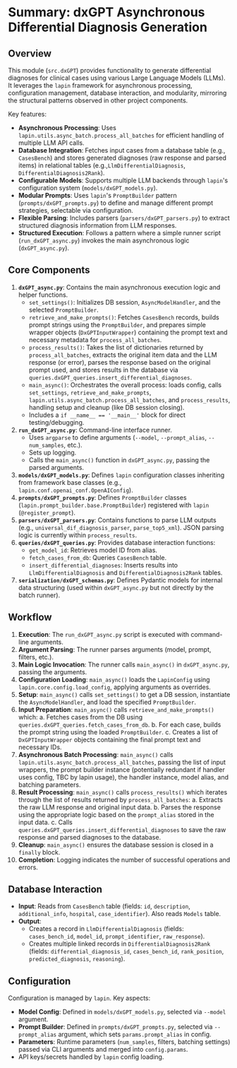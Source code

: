 # Summary: dxGPT Asynchronous Differential Diagnosis Generation

## Overview

This module (`src.dxGPT`) provides functionality to generate differential diagnoses for clinical cases using various Large Language Models (LLMs). It leverages the `lapin` framework for asynchronous processing, configuration management, database interaction, and modularity, mirroring the structural patterns observed in other project components.

Key features:

-   **Asynchronous Processing**: Uses `lapin.utils.async_batch.process_all_batches` for efficient handling of multiple LLM API calls.
-   **Database Integration**: Fetches input cases from a database table (e.g., `CasesBench`) and stores generated diagnoses (raw response and parsed items) in relational tables (e.g.,`LlmDifferentialDiagnosis`, `DifferentialDiagnosis2Rank`).
-   **Configurable Models**: Supports multiple LLM backends through `lapin`'s configuration system (`models/dxGPT_models.py`).
-   **Modular Prompts**: Uses `lapin`'s `PromptBuilder` pattern (`prompts/dxGPT_prompts.py`) to define and manage different prompt strategies, selectable via configuration.
-   **Flexible Parsing**: Includes parsers (`parsers/dxGPT_parsers.py`) to extract structured diagnosis information from LLM responses.
-   **Structured Execution**: Follows a pattern where a simple runner script (`run_dxGPT_async.py`) invokes the main asynchronous logic (`dxGPT_async.py`).

## Core Components

1.  **`dxGPT_async.py`**: Contains the main asynchronous execution logic and helper functions.
    -   `set_settings()`: Initializes DB session, `AsyncModelHandler`, and the selected `PromptBuilder`.
    -   `retrieve_and_make_prompts()`: Fetches `CasesBench` records, builds prompt strings using the `PromptBuilder`, and prepares simple wrapper objects (`DxGPTInputWrapper`) containing the prompt text and necessary metadata for `process_all_batches`.
    -   `process_results()`: Takes the list of dictionaries returned by `process_all_batches`, extracts the original item data and the LLM response (or error), parses the response based on the original prompt used, and stores results in the database via `queries.dxGPT_queries.insert_differential_diagnoses`.
    -   `main_async()`: Orchestrates the overall process: loads config, calls `set_settings`, `retrieve_and_make_prompts`, `lapin.utils.async_batch.process_all_batches`, and `process_results`, handling setup and cleanup (like DB session closing).
    -   Includes a `if __name__ == '__main__'` block for direct testing/debugging.
2.  **`run_dxGPT_async.py`**: Command-line interface runner.
    -   Uses `argparse` to define arguments (`--model`, `--prompt_alias`, `--num_samples`, etc.).
    -   Sets up logging.
    -   Calls the `main_async()` function in `dxGPT_async.py`, passing the parsed arguments.
3.  **`models/dxGPT_models.py`**: Defines `lapin` configuration classes inheriting from framework base classes (e.g., `lapin.conf.openai_conf.OpenAIConfig`).
4.  **`prompts/dxGPT_prompts.py`**: Defines `PromptBuilder` classes (`lapin.prompt_builder.base.PromptBuilder`) registered with `lapin` (`@register_prompt`).
5.  **`parsers/dxGPT_parsers.py`**: Contains functions to parse LLM outputs (e.g., `universal_dif_diagnosis_parser`, `parse_top5_xml`). JSON parsing logic is currently within `process_results`.
6.  **`queries/dxGPT_queries.py`**: Provides database interaction functions:
    -   `get_model_id`: Retrieves model ID from alias.
    -   `fetch_cases_from_db`: Queries `CasesBench` table.
    -   `insert_differential_diagnoses`: Inserts results into `LlmDifferentialDiagnosis` and `DifferentialDiagnosis2Rank` tables.
7.  **`serialization/dxGPT_schemas.py`**: Defines Pydantic models for internal data structuring (used within `dxGPT_async.py` but not directly by the batch runner).

## Workflow

1.  **Execution**: The `run_dxGPT_async.py` script is executed with command-line arguments.
2.  **Argument Parsing**: The runner parses arguments (model, prompt, filters, etc.).
3.  **Main Logic Invocation**: The runner calls `main_async()` in `dxGPT_async.py`, passing the arguments.
4.  **Configuration Loading**: `main_async()` loads the `LapinConfig` using `lapin.core.config.load_config`, applying arguments as overrides.
5.  **Setup**: `main_async()` calls `set_settings()` to get a DB session, instantiate the `AsyncModelHandler`, and load the specified `PromptBuilder`.
6.  **Input Preparation**: `main_async()` calls `retrieve_and_make_prompts()` which:
    a.  Fetches cases from the DB using `queries.dxGPT_queries.fetch_cases_from_db`.
    b.  For each case, builds the prompt string using the loaded `PromptBuilder`.
    c.  Creates a list of `DxGPTInputWrapper` objects containing the final prompt text and necessary IDs.
7.  **Asynchronous Batch Processing**: `main_async()` calls `lapin.utils.async_batch.process_all_batches`, passing the list of input wrappers, the prompt builder instance (potentially redundant if handler uses config, TBC by lapin usage), the handler instance, model alias, and batching parameters.
8.  **Result Processing**: `main_async()` calls `process_results()` which iterates through the list of results returned by `process_all_batches`:
    a.  Extracts the raw LLM response and original input data.
    b.  Parses the response using the appropriate logic based on the `prompt_alias` stored in the input data.
    c.  Calls `queries.dxGPT_queries.insert_differential_diagnoses` to save the raw response and parsed diagnoses to the database.
9.  **Cleanup**: `main_async()` ensures the database session is closed in a `finally` block.
10. **Completion**: Logging indicates the number of successful operations and errors.

## Database Interaction

-   **Input**: Reads from `CasesBench` table (fields: `id`, `description`, `additional_info`, `hospital`, `case_identifier`). Also reads `Models` table.
-   **Output**:
    -   Creates a record in `LlmDifferentialDiagnosis` (fields: `cases_bench_id`, `model_id`, `prompt_identifier`, `raw_response`).
    -   Creates multiple linked records in `DifferentialDiagnosis2Rank` (fields: `differential_diagnosis_id`, `cases_bench_id`, `rank_position`, `predicted_diagnosis`, `reasoning`).

## Configuration

Configuration is managed by `lapin`. Key aspects:

-   **Model Config**: Defined in `models/dxGPT_models.py`, selected via `--model` argument.
-   **Prompt Builder**: Defined in `prompts/dxGPT_prompts.py`, selected via `--prompt_alias` argument, which sets `params.prompt_alias` in config.
-   **Parameters**: Runtime parameters (`num_samples`, filters, batching settings) passed via CLI arguments and merged into `config.params`.
-   API keys/secrets handled by `lapin` config loading. 